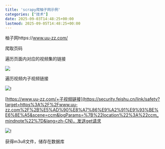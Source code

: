 ```yaml
---
title: 'scrapy爬柚子网示例'
categories: ["技术"]
date: 2025-09-03T14:48:25+00:00
lastmod: 2025-09-05T14:48:25+00:00
---
```

柚子网https://www.uu-zz.com/

爬取页码

遍历页面内对应的视频集的链接

![](https://internal-api-drive-stream.feishu.cn/space/api/box/stream/download/preview/O1YCbvbQBoiZYHxxbO7cqOi6nKb?preview_type=16)

遍历视频内子视频链接

![](https://internal-api-drive-stream.feishu.cn/space/api/box/stream/download/preview/CKMPbtR4souEnDxWowNcxAuenNc?preview_type=16)!

[https://www.uu-zz.com/+子视频链接](https://security.feishu.cn/link/safety?target=https%3A%2F%2Fwww.uu-zz.com%2F%2B%E5%AD%90%E8%A7%86%E9%A2%91%E9%93%BE%E6%8E%A5&scene=ccm&logParams=%7B%22location%22%3A%22ccm_mindnote%22%7D&lang=zh-CN)，发送get请求

![](https://internal-api-drive-stream.feishu.cn/space/api/box/stream/download/preview/ClLDbx3s5o29xpxWKrncnG3Enzg?preview_type=16)!

获得m3u8文件，储存在数据库
